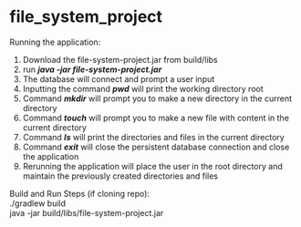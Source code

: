 # file_system_project

Running the application:
1. Download the file-system-project.jar from build/libs
2. run ***java -jar file-system-project.jar***
3. The database will connect and prompt a user input
4. Inputting the command ***pwd*** will print the working directory root
5. Command ***mkdir*** will prompt you to make a new directory in the current directory
6. Command ***touch*** will prompt you to make a new file with content in the current directory
7. Command ***ls*** will print the directories and files in the current directory
9. Command ***exit*** will close the persistent database connection and close the application
10. Rerunning the application will place the user in the root directory and maintain the previously created directories and files


Build and Run Steps (if cloning repo):
<br>
./gradlew build
<br>
java -jar build/libs/file-system-project.jar
